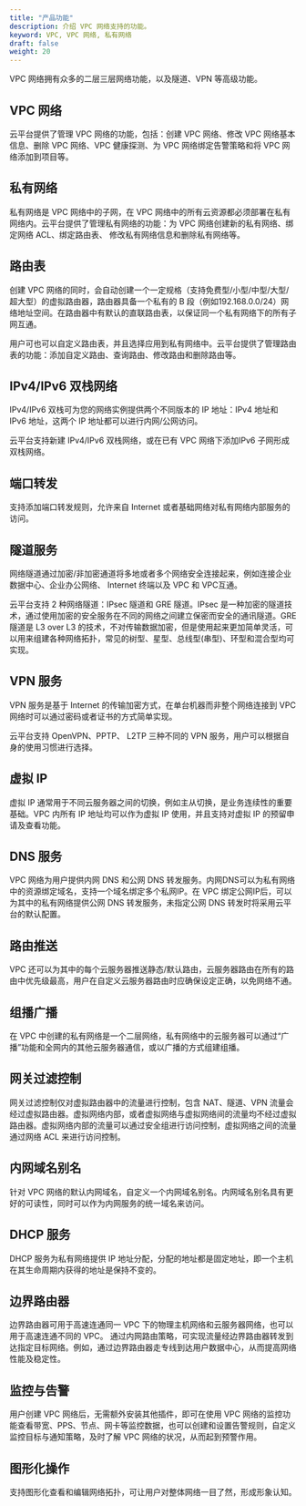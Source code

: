 ```yaml
---
title: "产品功能"
description: 介绍 VPC 网络支持的功能。
keyword: VPC, VPC 网络, 私有网络
draft: false
weight: 20
---
```


VPC 网络拥有众多的二层三层网络功能，以及隧道、VPN 等高级功能。

## VPC 网络

云平台提供了管理 VPC 网络的功能，包括：创建 VPC 网络、修改 VPC 网络基本信息、删除 VPC 网络、VPC 健康探测、为 VPC 网络绑定告警策略和将 VPC 网络添加到项目等。

## 私有网络

私有网络是 VPC 网络中的子网，在 VPC 网络中的所有云资源都必须部署在私有网络内。云平台提供了管理私有网络的功能：为 VPC 网络创建新的私有网络、绑定网络 ACL、绑定路由表、 修改私有网络信息和删除私有网络等。

## 路由表

创建 VPC 网络的同时，会自动创建一个一定规格（支持免费型/小型/中型/大型/超大型）的虚拟路由器，路由器具备一个私有的 B 段（例如192.168.0.0/24）网络地址空间。在路由器中有默认的直联路由表，以保证同一个私有网络下的所有子网互通。

用户可也可以自定义路由表，并且选择应用到私有网络中。云平台提供了管理路由表的功能：添加自定义路由、查询路由、修改路由和删除路由等。

## IPv4/IPv6 双栈网络

IPv4/IPv6 双栈可为您的网络实例提供两个不同版本的 IP 地址：IPv4 地址和 IPv6 地址，这两个 IP 地址都可以进行内网/公网访问。

云平台支持新建 IPv4/IPv6 双栈网络，或在已有 VPC 网络下添加IPv6 子网形成双栈网络。

## 端口转发

支持添加端口转发规则，允许来自 Internet 或者基础网络对私有网络内部服务的访问。

## 隧道服务

网络隧道通过加密/非加密通道将多地或者多个网络安全连接起来，例如连接企业数据中心、企业办公网络、 Internet 终端以及 VPC 和 VPC互通。

云平台支持 2 种网络隧道：IPsec 隧道和 GRE 隧道。IPsec 是一种加密的隧道技术，通过使用加密的安全服务在不同的网络之间建立保密而安全的通讯隧道。GRE 隧道是 L3 over L3 的技术，不对传输数据加密，但是使用起来更加简单灵活，可以用来组建各种网络拓扑，常见的树型、星型、总线型(串型)、环型和混合型均可实现。

## VPN 服务

VPN 服务是基于 Internet 的传输加密方式，在单台机器而非整个网络连接到 VPC 网络时可以通过密码或者证书的方式简单实现。

云平台支持 OpenVPN、PPTP、 L2TP 三种不同的 VPN 服务，用户可以根据自身的使用习惯进行选择。

## 虚拟 IP

虚拟 IP 通常用于不同云服务器之间的切换，例如主从切换，是业务连续性的重要基础。VPC 内所有 IP 地址均可以作为虚拟 IP 使用，并且支持对虚拟 IP 的预留申请及查看功能。

## DNS 服务

VPC 网络为用户提供内网 DNS 和公网 DNS 转发服务。内网DNS可以为私有网络中的资源绑定域名，支持一个域名绑定多个私网IP。在 VPC 绑定公网IP后，可以为其中的私有网络提供公网 DNS 转发服务，未指定公网 DNS 转发时将采用云平台的默认配置。

## 路由推送

VPC 还可以为其中的每个云服务器推送静态/默认路由，云服务器路由在所有的路由中优先级最高，用户在自定义云服务器路由时应确保设定正确，以免网络不通。

## 组播广播

在 VPC 中创建的私有网络是一个二层网络，私有网络中的云服务器可以通过“广播”功能和全网内的其他云服务器通信，或以广播的方式组建组播。

## 网关过滤控制

网关过滤控制仅对虚拟路由器中的流量进行控制，包含 NAT、隧道、VPN 流量会经过虚拟路由器。虚拟网络内部，或者虚拟网络与虚拟网络间的流量均不经过虚拟路由器。虚拟网络内部的流量可以通过安全组进行访问控制，虚拟网络之间的流量通过网络 ACL 来进行访问控制。

## 内网域名别名

针对 VPC 网络的默认内网域名，自定义一个内网域名别名。内网域名别名具有更好的可读性，同时可以作为内网服务的统一域名来访问。

## DHCP 服务

DHCP 服务为私有网络提供 IP 地址分配，分配的地址都是固定地址，即一个主机在其生命周期内获得的地址是保持不变的。

## 边界路由器

边界路由器可用于高速连通同一 VPC 下的物理主机网络和云服务器网络，也可以用于高速连通不同的 VPC。 通过内网路由策略，可实现流量经边界路由器转发到达指定目标网络。例如，通过边界路由器走专线到达用户数据中心，从而提高网络性能及稳定性。

## 监控与告警

用户创建  VPC 网络后，无需额外安装其他插件，即可在使用 VPC 网络的监控功能查看带宽、PPS、节点、网卡等监控数据，也可以创建和设置告警规则，自定义监控目标与通知策略，及时了解 VPC 网络的状况，从而起到预警作用。

## 图形化操作

支持图形化查看和编辑网络拓扑，可让用户对整体网络一目了然，形成形象认知。


